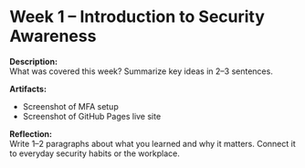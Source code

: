 # Week 1 – Introduction to Security Awareness
 
**Description:**  
What was covered this week? Summarize key ideas in 2–3 sentences.  
 
**Artifacts:**  
- Screenshot of MFA setup  
- Screenshot of GitHub Pages live site  
 
**Reflection:**  
Write 1–2 paragraphs about what you learned and why it matters. Connect it to everyday security habits or the workplace.

